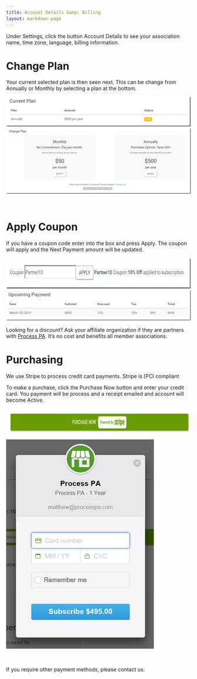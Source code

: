 ```yaml
---
title: Account Details &amp; Billing
layout: markdown-page
---
```


Under Settings, click the button Account Details to see your association name, time zone, language, billing information.

# Change Plan

Your current selected plan is then seen next. This can be change from Annually or Monthly by selecting a plan at the bottom.

<img class="img-fluid" src="/content/pages/help/account/image.png" />

<img class="img-fluid" src="/content/pages/help/account/image-1.png" />

&nbsp;

# Apply Coupon

If you have a coupon code enter into the box and press Apply. The coupon will apply and the Next Payment amount will be updated.

<img class="img-fluid" src="/content/pages/help/account/image-2.png" width="764" height="85" />

<img class="img-fluid" src="/content/pages/help/account/image-3.png" />

Looking for a discount? Ask your affiliate organization if they are partners with <a href="http://processpa.com/" target="_blank">Process PA</a>. It’s no cost and benefits all member associations.

# Purchasing

We use Stripe to process credit card payments. Stripe is [PCI compliant

To make a purchase, click the Purchase Now button and enter your credit card. You payment will be process and a receipt emailed and account will become Active.

<img class="img-fluid" src="/content/pages/help/account/image-4.png" width="975" height="82" />

<img class="img-fluid" src="/content/pages/help/account/image-5.png" />

&nbsp;

If you require other payment methods, please <a target="_blank">contact us</a>.
